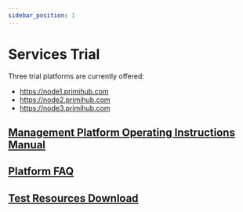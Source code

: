 ```yaml
---
sidebar_position: 1
---
```


# Services Trial
Three trial platforms are currently offered:

* https://node1.primihub.com
* https://node2.primihub.com
* https://node3.primihub.com

## [Management Platform Operating Instructions Manual](https://m74hgjmt55.feishu.cn/file/boxcnXqmyAG9VpqjaCb7RP7Isjg)

## [Platform FAQ](https://m74hgjmt55.feishu.cn/docx/KHdmdvRKZoAXkgxT06scFPPynod)

## [Test Resources Download](https://primihub.oss-cn-beijing.aliyuncs.com/dataset/%E6%B5%8B%E8%AF%95%E6%95%B0%E6%8D%AE%E8%B5%84%E6%BA%90.zip)


